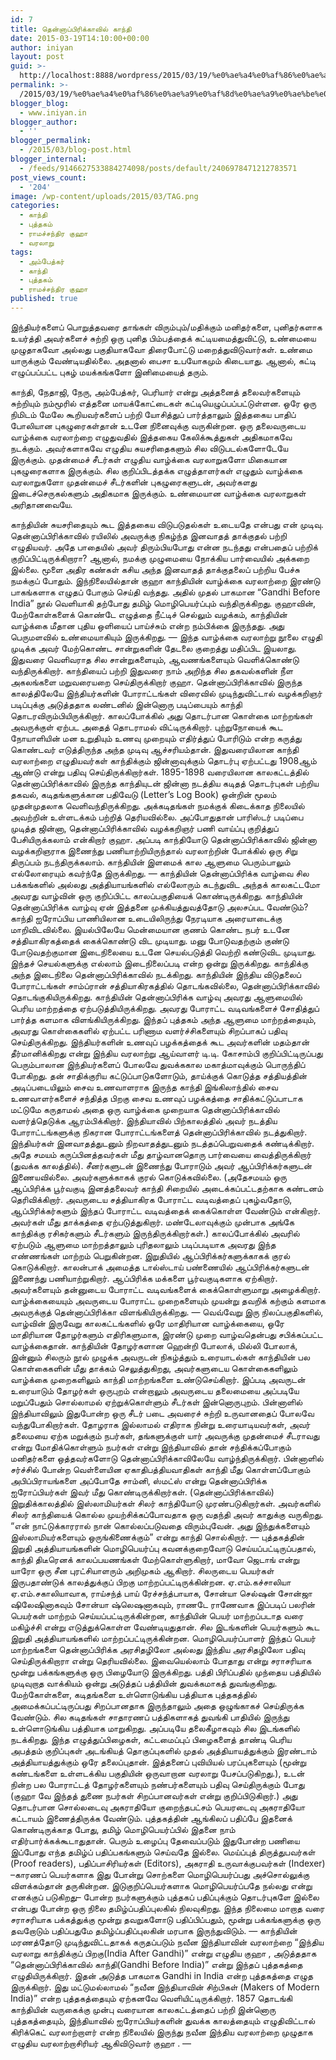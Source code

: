 ```yaml
---
id: 7
title: தென்னாப்பிரிக்காவில் காந்தி
date: 2015-03-19T14:10:00+00:00
author: iniyan
layout: post
guid: >-
  http://localhost:8888/wordpress/2015/03/19/%e0%ae%a4%e0%af%86%e0%ae%a9%e0%af%8d%e0%ae%a9%e0%ae%be%e0%ae%aa%e0%af%8d%e0%ae%aa%e0%ae%bf%e0%ae%b0%e0%ae%bf%e0%ae%95%e0%af%8d%e0%ae%95%e0%ae%be%e0%ae%b5%e0%ae%bf%e0%ae%b2%e0%af%8d-%e0%ae%95%e0%ae%be/
permalink: >-
  /2015/03/19/%e0%ae%a4%e0%af%86%e0%ae%a9%e0%af%8d%e0%ae%a9%e0%ae%be%e0%ae%aa%e0%af%8d%e0%ae%aa%e0%ae%bf%e0%ae%b0%e0%ae%bf%e0%ae%95%e0%af%8d%e0%ae%95%e0%ae%be%e0%ae%b5%e0%ae%bf%e0%ae%b2%e0%af%8d-%e0%ae%95%e0%ae%be/
blogger_blog:
  - www.iniyan.in
blogger_author:
  - ''
blogger_permalink:
  - /2015/03/blog-post.html
blogger_internal:
  - /feeds/9146627533884274098/posts/default/2406978471212783571
post_views_count:
  - '204'
image: /wp-content/uploads/2015/03/TAG.png
categories:
  - காந்தி
  - புத்தகம்
  - ராமச்சந்திர குஹா
  - வரலாறு
tags:
  - அம்பேத்கர்
  - காந்தி
  - புத்தகம்
  - ராமச்சந்திர குஹா
published: true
---
```


இந்தியர்களைப் பொறுத்தவரை தாங்கள் விரும்பும்/மதிக்கும் மனிதர்களை, புனிதர்களாக உயர்த்தி அவர்களைச் சுற்றி ஒரு புனித பிம்பத்தைக் கட்டியமைத்துவிட்டு, உண்மையை முழுதாகவோ அல்லது பகுதியாகவோ திரைபோட்டு மறைத்துவிடுவார்கள். உண்மை யாருக்கும் வேண்டியதில்லை. அதனால் பைசா உபயோகமும் கிடையாது. ஆனால், கட்டி எழுப்பப்பட்ட புகழ் மயக்கங்களோ இனிமையைத் தரும். 
<!--more-->
காந்தி, நேதாஜி, நேரு, அம்பேத்கர், பெரியார் என்று அத்தனைத் தலைவர்களையும் சுற்றியும் நம்மூரில் எத்தனை மாயக்கோட்டைகள் கட்டியெழுப்பப்பட்டுள்ளன. ஒரே ஒரு நிமிடம் மேலே கூறியவர்களைப் பற்றி யோசித்துப் பார்த்தாலும் இத்தகைய பாதிப் போலியான புகழுரைகள்தான் உடனே நினைவுக்கு வருகின்றன.
ஒரு தலைவருடைய வாழ்க்கை வரலாற்றை எழுதுவதில் இத்தகைய கேலிக்கூத்துகள் அதிகமாகவே நடக்கும். அவர்களாகவே எழுதிய சுயசரிதைகளும் சில விடுபடல்களோடேயே இருக்கும். முதன்மைச் சீடர்கள் எழுதிய வாழ்க்கை வரலாறுகளோ மிகையான புகழுரைகளாக இருக்கும். சில குறிப்பிடத்தக்க எழுத்தாளர்கள் எழுதும் வாழ்க்கை வரலாறுகளோ முதன்மைச் சீடர்களின் புகழுரைகளுடன், அவர்களது இடைச்செருகல்களும் அதிகமாக இருக்கும். உண்மையான வாழ்க்கை வரலாறுகள் அரிதானவையே.

காந்தியின் சுயசரிதையும் கூட இத்தகைய விடுபடுதல்கள் உடையதே என்பது என் முடிவு. தென்னாப்பிரிக்காவில் ரயிலில் அவருக்கு நிகழ்ந்த இனவாதத் தாக்குதல் பற்றி எழுதியவர். அதே பாதையில் அவர் திரும்பியபோது என்ன நடந்தது என்பதைப் பற்றிக் குறிப்பிட்டிருக்கிறாரா? ஆனால், நமக்கு முழுமையை நோக்கிய பார்வையில் அக்கறை இல்லை. மூளை அதிர கண்கள் கசிய அந்த இனவாதத் தாக்குதலைப் பற்றிய பேச்சு நமக்குப் போதும்.
இந்நிலையில்தான் குஹா காந்தியின் வாழ்க்கை வரலாற்றை இரண்டு பாகங்களாக எழுதப் போகும் செய்தி வந்தது. அதில் முதல் பாகமான “Gandhi Before India” நூல் வெளியாகி தற்போது தமிழ் மொழிபெயர்ப்பும் வந்திருக்கிறது. குஹாவின், மேற்கோள்களைக் கொண்டே எழுத்தை நீட்டிச் செல்லும் வழக்கம், காந்தியின் வாழ்க்கை மீதான புதிய ஒளியைப் பாய்ச்சும் என்ற நம்பிக்கை இருந்தது. அது பெருமளவில் உண்மையாகியும் இருக்கிறது.
—
இந்த வாழ்க்கை வரலாற்று நூலை எழுதி முடிக்க அவர் மேற்கொண்ட சான்றுகளின் தேடலை குறைத்து மதிப்பிட இயலாது. இதுவரை வெளிவராத சில சான்றுகளையும், ஆவணங்களையும் வெளிக்கொண்டு வந்திருக்கிறார். காந்தியைப் பற்றி இதுவரை நாம் அறிந்த சில தகவல்களின் நீள அகலங்களை மறுவரையறை செய்திருக்கிறார் குஹா.
தென்னாப்பிரிக்காவில் இருந்த காலத்திலேயே இந்தியர்களின் போராட்டங்கள் விரைவில் முடிந்துவிட்டால் வழக்கறிஞர் படிப்புக்கு அடுத்ததாக லண்டனில் இன்னொரு படிப்பையும் காந்தி தொடரவிரும்பியிருக்கிறார். காலப்போக்கில் அது தொடர்பான கொள்கை மாற்றங்கள் அவருக்குள் ஏற்பட அதைத் தொடராமல் விட்டிருக்கிறார். புற்றுநோயைக் கூட நோயாளியின் மன உறுதியும் உணவு முறையும் எதிர்த்துப் போரிடும் என்ற கருத்து கொண்டவர் எடுத்திருந்த அந்த முடிவு ஆச்சரியம்தான்.
இதுவரையிலான காந்தி வரலாற்றை எழுதியவர்கள் காந்திக்கும் ஜின்னாவுக்கும் தொடர்பு ஏற்பட்டது 1908ஆம் ஆண்டு என்று பதிவு செய்திருக்கிறார்கள். 1895-1898 வரையிலான காலகட்டத்தில் தென்னாப்பிரிக்காவில் இருந்த காந்தியுடன் ஜின்னா நடத்திய கடிதத் தொடர்புகள் பற்றிய தகவல், கடிதங்களுக்கான பதிவேடு (Letter’s Log Book) ஒன்றின் மூலம் முதன்முதலாக வெளிவந்திருக்கிறது. அக்கடிதங்கள் நமக்குக் கிடைக்காத நிலையில் அவற்றின் உள்ளடக்கம் பற்றித் தெரியவில்லை. அப்போதுதான் பாரிஸ்டர் படிப்பை முடித்த ஜின்னா, தென்னாப்பிரிக்காவில் வழக்கறிஞர் பணி வாய்ப்பு குறித்துப் பேசியிருக்கலாம் என்கிறார் குஹா. அப்படி காந்தியோடு தென்னாப்பிரிக்காவில் ஜின்னா வழக்கறிஞராக இணைந்து பணியாற்றியிருந்தால் வரலாற்றின் போக்கில் ஒரு சிறு திருப்பம் நடந்திருக்கலாம். காந்தியின் இளமைக் கால ஆளுமை பெரும்பாலும் எல்லோரையும் கவர்ந்தே இருக்கிறது.
—
காந்தியின் தென்னாப்பிரிக்க வாழ்வை சில பக்கங்களில் அல்லது அத்தியாயங்களில் எல்லோரும் கடந்துவிட அந்தக் காலகட்டமோ அவரது வாழ்வின் ஒரு குறிப்பிட்ட காலப்பகுதியைக் கொண்டிருக்கிறது. காந்தியின் தென்னாப்பிரிக்க வாழ்வு ஏன் இத்தனை முக்கியத்துவத்தோடு அலசப்பட வேண்டும்?
காந்தி ஐரோப்பிய பாணியிலான உடையிலிருந்து நேரடியாக அரையாடைக்கு மாறிவிடவில்லை. இயல்பிலேயே மென்மையான குணம் கொண்ட நபர் உடனே சத்தியாகிரகத்தைக் கைக்கொண்டு விட முடியாது. மனு போடுவதற்கும் குண்டு போடுவதற்குமான இடைநிலையை உடனே செயல்படுத்தி வெற்றி கண்டுவிட முடியாது. இந்தச் செயல்களுக்கு எல்லாம் இடைநிலைப்படி என்ற ஒன்று இருக்கிறது. காந்திக்கு அந்த இடைநிலை தென்னாப்பிரிக்காவில் நடக்கிறது. காந்தியின் இந்திய விடுதலைப் போராட்டங்கள் சாம்ப்ரான் சத்தியாகிரகத்தில் தொடங்கவில்லை, தென்னாப்பிரிக்காவில் தொடங்குகியிருக்கிறது.
காந்தியின் தென்னாப்பிரிக்க வாழ்வு அவரது ஆளுமையில் பெரிய மாற்றத்தை ஏற்படுத்தியிருக்கிறது. அவரது போராட்ட வடிவங்களைச் சோதித்துப் பார்த்த களமாக விளங்கியிருக்கிறது. இந்தப் புத்தகம் அந்த ஆளுமை மாற்றத்தையும், அவரது கொள்கைகளில் ஏற்பட்ட பரிணாம வளர்ச்சிகளையும் சிறப்பாகப் பதிவு செய்திருக்கிறது.
இந்தியர்களின் உணவுப் பழக்கத்தைக் கூட அவர்களின் மதம்தான் தீர்மானிக்கிறது என்று இந்திய வரலாற்று ஆய்வாளர் டி.டி. கோசாம்பி குறிப்பிட்டிருப்பது பெரும்பாலான இந்தியர்களைப் போலவே துவக்ககால மகாத்மாவுக்கும் பொருந்திப் போகிறது. தன் சாதிக்குரிய கட்டுப்பாடுகளோடும், தாய்க்குக் கொடுத்த சத்தியத்தின் அடிப்படையிலும் சைவ உணவாளராக இருந்த காந்தி இங்கிலாந்தில் சைவ உணவாளர்களைச் சந்தித்த பிறகு சைவ உணவுப் பழக்கத்தை சாதிக்கட்டுப்பாடாக மட்டுமே கருதாமல் அதை ஒரு வாழ்க்கை முறையாக தென்னாப்பிரிக்காவில் வளர்த்தெடுக்க ஆரம்பிக்கிறார்.
இந்தியாவில் பிற்காலத்தில் அவர் நடத்திய போராட்டங்களுக்கு நிகரான போராட்டங்களைத் தென்னாப்பிரிக்காவில் நடத்துகிறார். இந்தியர்கள் இனவாதத்துடனும் நிறவாதத்துடனும் நடத்தப்பெறுவதைக் கண்டிக்கிறார். அதே சமயம் கருப்பினத்தவர்கள் மீது தாழ்வானதொரு பார்வையை வைத்திருக்கிறார் (துவக்க காலத்தில்). சீனர்களுடன் இணைந்து போராடும் அவர் ஆப்பிரிக்கர்களுடன் இணையவில்லை. அவர்களுக்காகக் குரல் கொடுக்கவில்லை. (அதேசமயம் ஒரு ஆப்பிரிக்க பூர்வகுடி இனத்தலைவர் காந்தி சிறையில் அடைக்கப்பட்டதற்காக கண்டனம் தெரிவிக்கிறார். அவருடைய சத்தியாகிரக போராட்ட வடிவத்தைப் புகழ்வதோடு, ஆப்பிரிக்கர்களும் இந்தப் போராட்ட வடிவத்தைக் கைக்கொள்ள வேண்டும் என்கிறார். அவர்கள் மீது தாக்கத்தை ஏற்படுத்துகிறார். மண்டேலாவுக்கும் முன்பாக அங்கே காந்திக்கு ரசிகர்களும் சீடர்களும் இருந்திருக்கிறார்கள்.)
காலப்போக்கில் அவரில் ஏற்படும் ஆளுமை மாற்றத்தாலும் புரிதலாலும் படிப்படியாக அவரது இந்த எண்ணங்கள் மாற்றம் பெறுகின்றன. இறுதியில் ஆப்பிரிக்கர்களுக்காகக் குரல் கொடுக்கிறார். காலன்பாக் அமைத்த டால்ஸ்டாய் பண்ணையில் ஆப்பிரிக்கர்களுடன் இணைந்து பணியாற்றுகிறார். ஆப்பிரிக்க மக்களை பூர்வகுடிகளாக ஏற்கிறார். அவர்களையும் தன்னுடைய போராட்ட வடிவங்களைக் கைக்கொள்ளுமாறு அழைக்கிறார்.
வாழ்க்கையையும் அவருடைய போராட்ட முறைகளையும் முயன்று தவறிக் கற்கும் களமாக அவருக்குத் தென்னாப்பிரிக்கா விளங்கியிருக்கிறது.
—
வெவ்வேறு இரு நிலப்பகுதிகளில், வாழ்வின் இருவேறு காலகட்டங்களில் ஒரே மாதிரியான வாழ்க்கையை, ஒரே மாதிரியான தோழர்களும் எதிரிகளுமாக, இரண்டு முறை வாழ்வதென்பது சபிக்கப்பட்ட வாழ்க்கைதான்.
காந்தியின் தோழர்களான ஹென்றி போலாக், மில்லி போலாக், இன்னும் சிலரும் நூல் முழுக்க அவருடன் நிகழ்த்தும் உரையாடல்கள் காந்தியின் பல கொள்கைகளின் மீது தாக்கம் செலுத்துகிறது, அவர்களுடைய கொள்கைகளிலும் வாழ்க்கை முறைகளிலும் காந்தி மாற்றங்களை உண்டுசெய்கிறார்.
இப்படி அவருடன் உரையாடும் தோழர்கள் ஒருபுறம் என்றாலும் அவருடைய தலைமையை அப்படியே மறுப்பேதும் சொல்லாமல் ஏற்றுக்கொள்ளும் சீடர்கள் இன்னொருபுறம். பின்னாளில் இந்தியாவிலும் இதுபோன்ற ஒரு சீடர் படை அவரைச் சுற்றி உருவானதைப் போலவே வந்துபோகிறார்கள்.
தோழராக இல்லாமல் எதிராக நின்று உரையாடியவர்கள், அவர் தலைமயை ஏற்க மறுக்கும் நபர்கள், தங்களுக்குள் யார் அவருக்கு முதன்மைச் சீடராவது என்று மோதிக்கொள்ளும் நபர்கள் என்று இந்தியாவில் தான் சந்திக்கப்போகும் மனிதர்களை ஒத்தவர்களோடு தென்னாப்பிரிக்காவிலேயே வாழ்ந்திருக்கிறார்.
பின்னாளில் சர்ச்சில் போன்ற வெள்ளையின ஏகாதிபத்தியவாதிகள் காந்தி மீது கொள்ளப்போகும் அபிப்பிராயங்களை அப்போதே சாம்னி, ஸ்மட்ஸ் என்று தென்னாப்பிரிக்க ஐரோப்பியர்கள் இவர் மீது கொண்டிருக்கிறார்கள்.
(தென்னாப்பிரிக்காவில்) இறுதிக்காலத்தில் இஸ்லாமியர்கள் சிலர் காந்தியோடு முரண்படுகிறார்கள். அவர்களில் சிலர் காந்தியைக் கொல்ல முயற்சிக்கப்போவதாக ஒரு வதந்தி அவர் காதுக்கு வருகிறது. “என் நாட்டுக்காரரால் நான் கொல்லப்படுவதை விரும்புவேன். அது இந்துக்களையும் இஸ்லாமியர்களையும் ஒருங்கிணைக்கும்” என்று காந்தி சொல்கிறார்.
—
புத்தகத்தின் இறுதி அத்தியாயங்களின் மொழிபெயர்ப்பு கவனக்குறைவோடு செய்யப்பட்டிருப்பதால், காந்தி திடீரெனக் காலப்பயணங்கள் மேற்கொள்ளுகிறார், மாவோ ஜெடாங் என்று யாரோ ஒரு சீன புரட்சியாளரும் அறிமுகம் ஆகிறார். சிலருடைய பெயர்கள் இருபதாண்டுக் காலத்துக்குப் பிறகு மாற்றப்பட்டிருக்கின்றன. ஏ.எம்.கச்சாலியா ஏ.எம்.சகாலியாவாக, ராய்சந்த் பாய் ரேச்சந்த்பாயாக, சோன்யா செல்ஷன் சோன்ஜா ஷிலேஷினாகவும் சோன்யா ஷ்லெஷனாகவும், ராணடே ராணேவாக இப்படிப் பலரின் பெயர்கள் மாற்றம் செய்யப்பட்டிருக்கின்றன, காந்தியின் பெயர் மாற்றப்படாத வரை மகிழ்ச்சி என்று எடுத்துக்கொள்ள வேண்டியதுதான். சில இடங்களின் பெயர்களும் கூட இறுதி அத்தியாயங்களில் மாற்றப்பட்டிருக்கின்றன. மொழிபெயர்ப்பாளர் இந்தப் பெயர் மாற்றங்களை தென்னாப்பிரிக்க அரசிதழிலோ அல்லது இந்திய அரசிதழிலோ பதிவு செய்திருக்கிறாரா என்று தெரியவில்லை.
இவையெல்லாம் போதாது என்று சராசரியாக மூன்று பக்கங்களுக்கு ஒரு பிழையோடு இருக்கிறது. பத்தி பிரிப்பதில் முந்தைய பத்தியில் முடிவுறாத வாக்கியம் ஒன்று அடுத்தப் பத்தியின் துவக்கமாகத் துவங்குகிறது. மேற்கோள்களை, கடிதங்களை உள்ளொடுங்கிய பத்தியாக புத்தகத்தில் அமைக்கப்பட்டிருப்பது சிறப்பானதாக இருந்தாலும் அதை ஒழுங்காகச் செய்திருக்க வேண்டும். சில கடிதங்கள் சாதாரணப் பத்திகளாகத் துவங்கி பாதியில் இருந்து உள்ளொடுங்கிய பத்தியாக மாறுகிறது. அப்படியே தலைகீழாகவும் சில இடங்களில் நடக்கிறது. இந்த எழுத்துப்பிழைகள், கட்டமைப்புப் பிழைகளைத் தாண்டி பெரிய அபத்தம் குறிப்புகள் அடங்கியத் தொகுப்புகளில் முதல் அத்தியாயத்துக்கும் இரண்டாம் அத்தியாயத்துக்கும் ஒரே தலைப்புதான்.
இத்தனைப் புவியியல் பரப்புகளையும் (மூன்று கண்டங்களை உள்ளடக்கிய பகுதியின் ஒருவாறான வரலாறு பேசப்படுகிறது.), உடன் நின்ற பல போராட்டத் தோழர்களையும் நண்பர்களையும் பதிவு செய்திருக்கும் போது (குஹா வே இந்தத் துணை நபர்கள் சிறப்பானவர்கள் என்று குறிப்பிடுகிறார்.) அது தொடர்பான சொல்லடைவு அகராதியோ குறைந்தபட்சம் பெயரடைவு அகராதியோ கட்டாயம் இணைத்திருக்க வேண்டும். புத்தகத்தின் ஆங்கிலப் பதிப்பே இதனைக் கொண்டிருக்காத போது, தமிழ் மொழிபெயர்ப்பில் இதனை நாம் எதிர்பார்க்கக்கூடாதுதான்.
பெரும் உழைப்பு தேவைப்படும் இதுபோன்ற பணியை இப்போது எந்த தமிழ்ப் பதிப்பகங்களும் செய்வதே இல்லை. மெய்ப்புத் திருத்துபவர்கள் (Proof readers), பதிப்பாசிரியர்கள் (Editors), அகராதி உருவாக்குபவர்கள் (Indexer) –காரணப் பெயர்களாக இது போன்று சொற்களை மொழிபெயர்ப்பது அச்சொல்லுக்கு விளக்கம்தான் தருகின்றன. இடுகுறிப்பெயர்களாக மொழிபெயர்ப்பதே நல்லது என்று எனக்குப் படுகிறது– போன்ற நபர்களுக்கும் புத்தகப் பதிப்புக்கும் தொடர்புகளே இல்லை என்பது போன்ற ஒரு நிலை தமிழ்ப்பதிப்புலகில் நிலவுகிறது. இந்த நிலைமை மாறாத வரை சராசரியாக பக்கத்துக்கு மூன்று தவறுகளோடு பதிப்பிப்பதும், மூன்று பக்கங்களுக்கு ஒரு தவறோடும் பதிப்பதுமே தமிழ்ப்பதிப்புலகின் மரபாக இருந்துவிடும்.
—
காந்தியின் மரணத்தோடு முடிந்துவிட்டதாகக் கருதப்படும் நவீன இந்தியாவின் வரலாற்றை “இந்திய வரலாறு காந்திக்குப் பிறகு(India After Gandhi)” என்று எழுதிய குஹா , அடுத்ததாக “தென்னாப்பிரிக்காவில் காந்தி(Gandhi Before India)” என்று இந்தப் புத்தகத்தை எழுதியிருக்கிறார். இதன் அடுத்த பாகமாக Gandhi in India என்ற புத்தகத்தை எழுத இருக்கிறார். இது மட்டுமல்லாமல் “நவீன இந்தியாவின் சிற்பிகள் (Makers of Modern India)” என்ற புத்தகத்தையும் ஏற்கனவே வெளியிட்டிருக்கிறார். 1857 தொடங்கி காந்தியின் வருகைக்கு முன்பு வரையான காலகட்டத்தைப் பற்றி இன்னொரு புத்தகத்தையும், இந்தியாவில் ஐரோப்பியர்களின் துவக்க காலத்தையும் எழுதிவிட்டால் கிரிக்கெட் வரலாற்றாளர் என்ற நிலையில் இருந்து நவீன இந்திய வரலாற்றை முழுதாக எழுதிய வரலாற்றாசிரியர் ஆகிவிடுவார் குஹா .
—
